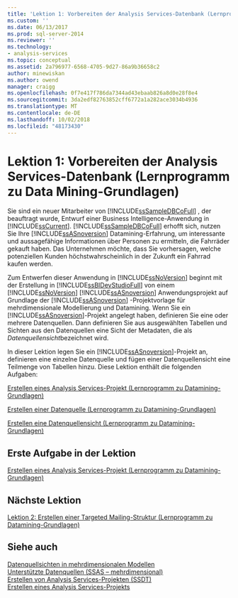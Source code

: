 ```yaml
---
title: 'Lektion 1: Vorbereiten der Analysis Services-Datenbank (Lernprogramm zu Datamining-Grundlagen) | Microsoft-Dokumentation'
ms.custom: ''
ms.date: 06/13/2017
ms.prod: sql-server-2014
ms.reviewer: ''
ms.technology:
- analysis-services
ms.topic: conceptual
ms.assetid: 2a796977-6568-4705-9d27-86a9b36658c2
author: minewiskan
ms.author: owend
manager: craigg
ms.openlocfilehash: 0f7e417f786da7344ad43ebaab826a8d0e28f8e4
ms.sourcegitcommit: 3da2edf82763852cff6772a1a282ace3034b4936
ms.translationtype: MT
ms.contentlocale: de-DE
ms.lasthandoff: 10/02/2018
ms.locfileid: "48173430"
---
```

# <a name="lesson-1-preparing-the-analysis-services-database-basic-data-mining-tutorial"></a>Lektion 1: Vorbereiten der Analysis Services-Datenbank (Lernprogramm zu Data Mining-Grundlagen)
  Sie sind ein neuer Mitarbeiter von [!INCLUDE[ssSampleDBCoFull](../includes/sssampledbcofull-md.md)] , der beauftragt wurde, Entwurf einer Business Intelligence-Anwendung in [!INCLUDE[ssCurrent](../includes/sscurrent-md.md)]. [!INCLUDE[ssSampleDBCoFull](../includes/sssampledbcofull-md.md)] erhofft sich, nutzen Sie Ihre [!INCLUDE[ssASnoversion](../includes/ssasnoversion-md.md)] Datamining-Erfahrung, um interessante und aussagefähige Informationen über Personen zu ermitteln, die Fahrräder gekauft haben. Das Unternehmen möchte, dass Sie vorhersagen, welche potenziellen Kunden höchstwahrscheinlich in der Zukunft ein Fahrrad kaufen werden.  
  
 Zum Entwerfen dieser Anwendung in [!INCLUDE[ssNoVersion](../includes/ssnoversion-md.md)] beginnt mit der Erstellung in [!INCLUDE[ssBIDevStudioFull](../includes/ssbidevstudiofull-md.md)] von einem [!INCLUDE[ssNoVersion](../includes/ssnoversion-md.md)] [!INCLUDE[ssASnoversion](../includes/ssasnoversion-md.md)] Anwendungsprojekt auf Grundlage der [!INCLUDE[ssASnoversion](../includes/ssasnoversion-md.md)] -Projektvorlage für mehrdimensionale Modellierung und Datamining. Wenn Sie ein [!INCLUDE[ssASnoversion](../includes/ssasnoversion-md.md)]-Projekt angelegt haben, definieren Sie eine oder mehrere Datenquellen. Dann definieren Sie aus ausgewählten Tabellen und Sichten aus den Datenquellen eine Sicht der Metadaten, die als *Datenquellensicht*bezeichnet wird.  
  
 In dieser Lektion legen Sie ein [!INCLUDE[ssASnoversion](../includes/ssasnoversion-md.md)]-Projekt an, definieren eine einzelne Datenquelle und fügen einer Datenquellensicht eine Teilmenge von Tabellen hinzu. Diese Lektion enthält die folgenden Aufgaben:  
  
 [Erstellen eines Analysis Services-Projekt &#40;Lernprogramm zu Datamining-Grundlagen&#41;](../../2014/tutorials/creating-an-analysis-services-project-basic-data-mining-tutorial.md)  
  
 [Erstellen einer Datenquelle &#40;Lernprogramm zu Datamining-Grundlagen&#41;](../../2014/tutorials/creating-a-data-source-basic-data-mining-tutorial.md)  
  
 [Erstellen eine Datenquellensicht &#40;Lernprogramm zu Datamining-Grundlagen&#41;](../../2014/tutorials/creating-a-data-source-view-basic-data-mining-tutorial.md)  
  
## <a name="first-task-in-lesson"></a>Erste Aufgabe in der Lektion  
 [Erstellen eines Analysis Services-Projekt &#40;Lernprogramm zu Datamining-Grundlagen&#41;](../../2014/tutorials/creating-an-analysis-services-project-basic-data-mining-tutorial.md)  
  
## <a name="next-lesson"></a>Nächste Lektion  
 [Lektion 2: Erstellen einer Targeted Mailing-Struktur &#40;Lernprogramm zu Datamining-Grundlagen&#41;](../../2014/tutorials/lesson-2-building-a-targeted-mailing-structure-basic-data-mining-tutorial.md)  
  
## <a name="see-also"></a>Siehe auch  
 [Datenquellsichten in mehrdimensionalen Modellen](../analysis-services/multidimensional-models/data-source-views-in-multidimensional-models.md)   
 [Unterstützte Datenquellen &#40;SSAS – mehrdimensional&#41;](../analysis-services/multidimensional-models/supported-data-sources-ssas-multidimensional.md)   
 [Erstellen von Analysis Services-Projekten &#40;SSDT&#41;](../analysis-services/multidimensional-models/build-analysis-services-projects-ssdt.md)   
 [Erstellen eines Analysis Services-Projekts](../analysis-services/lesson-1-1-creating-an-analysis-services-project.md)  
  
  
